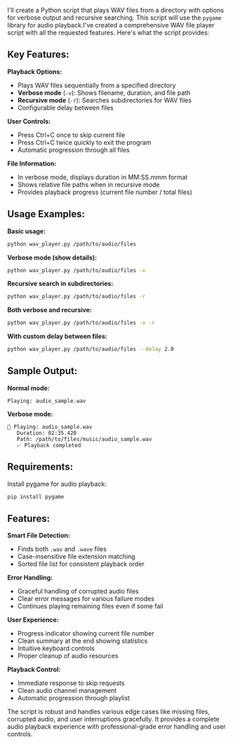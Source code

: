 I'll create a Python script that plays WAV files from a directory with options for verbose output and recursive searching. This script will use the `pygame` library for audio playback.I've created a comprehensive WAV file player script with all the requested features. Here's what the script provides:

## Key Features:

**Playback Options:**
- Plays WAV files sequentially from a specified directory
- **Verbose mode** (`-v`): Shows filename, duration, and file path
- **Recursive mode** (`-r`): Searches subdirectories for WAV files
- Configurable delay between files

**User Controls:**
- Press Ctrl+C once to skip current file
- Press Ctrl+C twice quickly to exit the program
- Automatic progression through all files

**File Information:**
- In verbose mode, displays duration in MM:SS.mmm format
- Shows relative file paths when in recursive mode
- Provides playback progress (current file number / total files)

## Usage Examples:

**Basic usage:**
```bash
python wav_player.py /path/to/audio/files
```

**Verbose mode (show details):**
```bash
python wav_player.py /path/to/audio/files -v
```

**Recursive search in subdirectories:**
```bash
python wav_player.py /path/to/audio/files -r
```

**Both verbose and recursive:**
```bash
python wav_player.py /path/to/audio/files -v -r
```

**With custom delay between files:**
```bash
python wav_player.py /path/to/audio/files --delay 2.0
```

## Sample Output:

**Normal mode:**
```
Playing: audio_sample.wav
```

**Verbose mode:**
```
🎵 Playing: audio_sample.wav
   Duration: 02:35.420
   Path: /path/to/files/music/audio_sample.wav
   ✅ Playback completed
```

## Requirements:
Install pygame for audio playback:
```bash
pip install pygame
```

## Features:

**Smart File Detection:**
- Finds both `.wav` and `.wave` files
- Case-insensitive file extension matching
- Sorted file list for consistent playback order

**Error Handling:**
- Graceful handling of corrupted audio files
- Clear error messages for various failure modes
- Continues playing remaining files even if some fail

**User Experience:**
- Progress indicator showing current file number
- Clean summary at the end showing statistics
- Intuitive keyboard controls
- Proper cleanup of audio resources

**Playback Control:**
- Immediate response to skip requests
- Clean audio channel management
- Automatic progression through playlist

The script is robust and handles various edge cases like missing files, corrupted audio, and user interruptions gracefully. It provides a complete audio playback experience with professional-grade error handling and user controls.